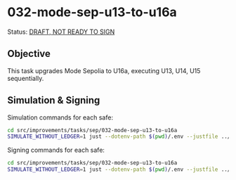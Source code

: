 # 032-mode-sep-u13-to-u16a

Status: [DRAFT, NOT READY TO SIGN]()

## Objective

This task upgrades Mode Sepolia to U16a, executing U13, U14, U15 sequentially.

## Simulation & Signing

Simulation commands for each safe:
```bash
cd src/improvements/tasks/sep/032-mode-sep-u13-to-u16a
SIMULATE_WITHOUT_LEDGER=1 just --dotenv-path $(pwd)/.env --justfile ../../../../../src/improvements/justfile simulate council
```

Signing commands for each safe:
```bash
cd src/improvements/tasks/sep/032-mode-sep-u13-to-u16a
SIMULATE_WITHOUT_LEDGER=1 just --dotenv-path $(pwd)/.env --justfile ../../../../../src/improvements/justfile simulate foundation
```
